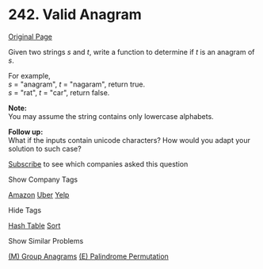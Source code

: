 # 242. Valid Anagram

[Original Page](https://leetcode.com/problems/valid-anagram/)

Given two strings _s_ and _t_, write a function to determine if _t_ is an anagram of _s_.

For example,  
_s_ = "anagram", _t_ = "nagaram", return true.  
_s_ = "rat", _t_ = "car", return false.

**Note:**  
You may assume the string contains only lowercase alphabets.

**Follow up:**  
What if the inputs contain unicode characters? How would you adapt your solution to such case?

<div>

[Subscribe](/subscribe/) to see which companies asked this question

</div>

<div>

<div id="company_tags" class="btn btn-xs btn-warning">Show Company Tags</div>

<span class="hidebutton">[Amazon](/company/amazon/) [Uber](/company/uber/) [Yelp](/company/yelp/)</span></div>

<div>

<div id="tags" class="btn btn-xs btn-warning">Hide Tags</div>

<span class="hidebutton" style="display: inline;">[Hash Table](/tag/hash-table/) [Sort](/tag/sort/)</span></div>

<div>

<div id="similar" class="btn btn-xs btn-warning">Show Similar Problems</div>

<span class="hidebutton">[(M) Group Anagrams](/problems/anagrams/) [(E) Palindrome Permutation](/problems/palindrome-permutation/)</span></div>